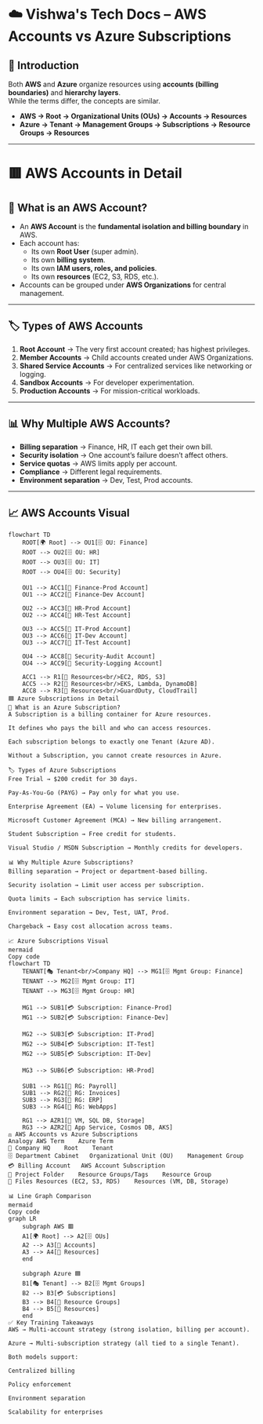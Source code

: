 # ☁️ Vishwa's Tech Docs – AWS Accounts vs Azure Subscriptions

## 📌 Introduction
Both **AWS** and **Azure** organize resources using **accounts (billing boundaries)** and **hierarchy layers**.  
While the terms differ, the concepts are similar.  
- **AWS → Root → Organizational Units (OUs) → Accounts → Resources**  
- **Azure → Tenant → Management Groups → Subscriptions → Resource Groups → Resources**

---

# 🟥 AWS Accounts in Detail

## 🔑 What is an AWS Account?
- An **AWS Account** is the **fundamental isolation and billing boundary** in AWS.  
- Each account has:  
  - Its own **Root User** (super admin).  
  - Its own **billing system**.  
  - Its own **IAM users, roles, and policies**.  
  - Its own **resources** (EC2, S3, RDS, etc.).  
- Accounts can be grouped under **AWS Organizations** for central management.

---

## 🏷️ Types of AWS Accounts
1. **Root Account** → The very first account created; has highest privileges.  
2. **Member Accounts** → Child accounts created under AWS Organizations.  
3. **Shared Service Accounts** → For centralized services like networking or logging.  
4. **Sandbox Accounts** → For developer experimentation.  
5. **Production Accounts** → For mission-critical workloads.  

---

## 📊 Why Multiple AWS Accounts?
- **Billing separation** → Finance, HR, IT each get their own bill.  
- **Security isolation** → One account’s failure doesn’t affect others.  
- **Service quotas** → AWS limits apply per account.  
- **Compliance** → Different legal requirements.  
- **Environment separation** → Dev, Test, Prod accounts.  

---

## 📈 AWS Accounts Visual

```mermaid
flowchart TD
    ROOT[🌍 Root] --> OU1[🗄️ OU: Finance]
    ROOT --> OU2[🗄️ OU: HR]
    ROOT --> OU3[🗄️ OU: IT]
    ROOT --> OU4[🗄️ OU: Security]

    OU1 --> ACC1[👤 Finance-Prod Account]
    OU1 --> ACC2[👤 Finance-Dev Account]

    OU2 --> ACC3[👤 HR-Prod Account]
    OU2 --> ACC4[👤 HR-Test Account]

    OU3 --> ACC5[👤 IT-Prod Account]
    OU3 --> ACC6[👤 IT-Dev Account]
    OU3 --> ACC7[👤 IT-Test Account]

    OU4 --> ACC8[👤 Security-Audit Account]
    OU4 --> ACC9[👤 Security-Logging Account]

    ACC1 --> R1[📄 Resources<br/>EC2, RDS, S3]
    ACC5 --> R2[📄 Resources<br/>EKS, Lambda, DynamoDB]
    ACC8 --> R3[📄 Resources<br/>GuardDuty, CloudTrail]
🟦 Azure Subscriptions in Detail
🔑 What is an Azure Subscription?
A Subscription is a billing container for Azure resources.

It defines who pays the bill and who can access resources.

Each subscription belongs to exactly one Tenant (Azure AD).

Without a Subscription, you cannot create resources in Azure.

🏷️ Types of Azure Subscriptions
Free Trial → $200 credit for 30 days.

Pay-As-You-Go (PAYG) → Pay only for what you use.

Enterprise Agreement (EA) → Volume licensing for enterprises.

Microsoft Customer Agreement (MCA) → New billing arrangement.

Student Subscription → Free credit for students.

Visual Studio / MSDN Subscription → Monthly credits for developers.

📊 Why Multiple Azure Subscriptions?
Billing separation → Project or department-based billing.

Security isolation → Limit user access per subscription.

Quota limits → Each subscription has service limits.

Environment separation → Dev, Test, UAT, Prod.

Chargeback → Easy cost allocation across teams.

📈 Azure Subscriptions Visual
mermaid
Copy code
flowchart TD
    TENANT[🎭 Tenant<br/>Company HQ] --> MG1[🗄️ Mgmt Group: Finance]
    TENANT --> MG2[🗄️ Mgmt Group: IT]
    TENANT --> MG3[🗄️ Mgmt Group: HR]

    MG1 --> SUB1[💳 Subscription: Finance-Prod]
    MG1 --> SUB2[💳 Subscription: Finance-Dev]

    MG2 --> SUB3[💳 Subscription: IT-Prod]
    MG2 --> SUB4[💳 Subscription: IT-Test]
    MG2 --> SUB5[💳 Subscription: IT-Dev]

    MG3 --> SUB6[💳 Subscription: HR-Prod]

    SUB1 --> RG1[📂 RG: Payroll]
    SUB1 --> RG2[📂 RG: Invoices]
    SUB3 --> RG3[📂 RG: ERP]
    SUB3 --> RG4[📂 RG: WebApps]

    RG1 --> AZR1[📄 VM, SQL DB, Storage]
    RG3 --> AZR2[📄 App Service, Cosmos DB, AKS]
⚖️ AWS Accounts vs Azure Subscriptions
Analogy	AWS Term	Azure Term
🏢 Company HQ	Root	Tenant
🗄️ Department Cabinet	Organizational Unit (OU)	Management Group
💳 Billing Account	AWS Account	Subscription
📂 Project Folder	Resource Groups/Tags	Resource Group
📄 Files	Resources (EC2, S3, RDS)	Resources (VM, DB, Storage)

📊 Line Graph Comparison
mermaid
Copy code
graph LR
    subgraph AWS 🟥
    A1[🌍 Root] --> A2[🗄️ OUs]
    A2 --> A3[👤 Accounts]
    A3 --> A4[📄 Resources]
    end

    subgraph Azure 🟦
    B1[🎭 Tenant] --> B2[🗄️ Mgmt Groups]
    B2 --> B3[💳 Subscriptions]
    B3 --> B4[📂 Resource Groups]
    B4 --> B5[📄 Resources]
    end
✅ Key Training Takeaways
AWS → Multi-account strategy (strong isolation, billing per account).

Azure → Multi-subscription strategy (all tied to a single Tenant).

Both models support:

Centralized billing

Policy enforcement

Environment separation

Scalability for enterprises

